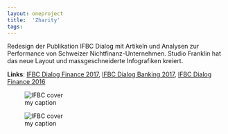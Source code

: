 ```yaml
---
layout: oneproject
title:  'Zharity'
tags:   
---
```


Redesign der Publikation IFBC Dialog mit Artikeln und Analysen zur Performance von Schweizer Nichtfinanz-Unternehmen. Studio Franklin hat das neue Layout und massgeschneiderte Infografiken kreiert.

**Links**: [IFBC Dialog Finance 2017](http://www.ifbc.ch/tl_files/content/file/publikationen/Dialog/Finance/2017/IFBC_Finance_Dialog_2017.pdf),
[IFBC Dialog Banking 2017](http://www.ifbc.ch/tl_files/content/file/publikationen/Dialog/Banking/2017/IFBC_Banking_Dialog_2017.pdf),
[IFBC Dialog Finance 2016](http://www.ifbc.ch/tl_files/content/file/publikationen/Dialog/Finance/2016/IFBC_Finance_Dialog_2016.pdf)




<aside>

<figure>
  <img src="/assets{{ page.url }}dialog.jpg"
    srcset="/assets{{ page.url }}dialog_2x.jpg 2x"
    alt="IFBC cover">
  <figcaption>my caption</figcaption>
</figure>

<figure>
  <img src="/assets{{ page.url }}dialog.jpg"
    srcset="/assets{{ page.url }}dialog_2x.jpg 2x"
    alt="IFBC cover">
  <figcaption>my caption</figcaption>
</figure>

</aside>
